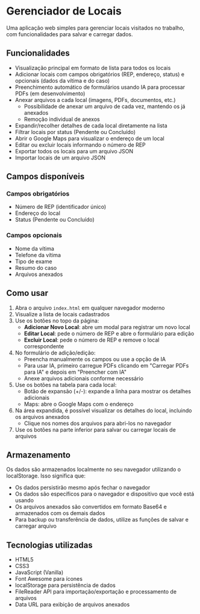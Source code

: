 # Gerenciador de Locais

Uma aplicação web simples para gerenciar locais visitados no trabalho, com funcionalidades para salvar e carregar dados.

## Funcionalidades

- Visualização principal em formato de lista para todos os locais
- Adicionar locais com campos obrigatórios (REP, endereço, status) e opcionais (dados da vítima e do caso)
- Preenchimento automático de formulários usando IA para processar PDFs (em desenvolvimento)
- Anexar arquivos a cada local (imagens, PDFs, documentos, etc.)
  - Possibilidade de anexar um arquivo de cada vez, mantendo os já anexados
  - Remoção individual de anexos
- Expandir/recolher detalhes de cada local diretamente na lista
- Filtrar locais por status (Pendente ou Concluído)
- Abrir o Google Maps para visualizar o endereço de um local
- Editar ou excluir locais informando o número de REP
- Exportar todos os locais para um arquivo JSON
- Importar locais de um arquivo JSON

## Campos disponíveis

### Campos obrigatórios
- Número de REP (identificador único)
- Endereço do local
- Status (Pendente ou Concluído)

### Campos opcionais
- Nome da vítima
- Telefone da vítima
- Tipo de exame
- Resumo do caso
- Arquivos anexados

## Como usar

1. Abra o arquivo `index.html` em qualquer navegador moderno
2. Visualize a lista de locais cadastrados
3. Use os botões no topo da página:
   - **Adicionar Novo Local**: abre um modal para registrar um novo local
   - **Editar Local**: pede o número de REP e abre o formulário para edição
   - **Excluir Local**: pede o número de REP e remove o local correspondente
4. No formulário de adição/edição:
   - Preencha manualmente os campos ou use a opção de IA
   - Para usar IA, primeiro carregue PDFs clicando em "Carregar PDFs para IA" e depois em "Preencher com IA"
   - Anexe arquivos adicionais conforme necessário
5. Use os botões na tabela para cada local:
   - Botão de expansão (+/-): expande a linha para mostrar os detalhes adicionais
   - Maps: abre o Google Maps com o endereço
6. Na área expandida, é possível visualizar os detalhes do local, incluindo os arquivos anexados
   - Clique nos nomes dos arquivos para abri-los no navegador
7. Use os botões na parte inferior para salvar ou carregar locais de arquivos

## Armazenamento

Os dados são armazenados localmente no seu navegador utilizando o localStorage. Isso significa que:

- Os dados persistirão mesmo após fechar o navegador
- Os dados são específicos para o navegador e dispositivo que você está usando
- Os arquivos anexados são convertidos em formato Base64 e armazenados com os demais dados
- Para backup ou transferência de dados, utilize as funções de salvar e carregar arquivo

## Tecnologias utilizadas

- HTML5
- CSS3
- JavaScript (Vanilla)
- Font Awesome para ícones
- localStorage para persistência de dados
- FileReader API para importação/exportação e processamento de arquivos
- Data URL para exibição de arquivos anexados 